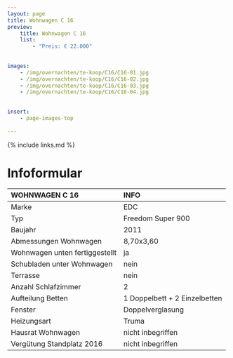```yaml
---
layout: page
title: Wohnwagen C 16
preview: 
    title: Wohnwagen C 16
    list:
        - "Preis: € 22.000"
        
        
images:
    - /img/overnachten/te-koop/C16/C16-01.jpg
    - /img/overnachten/te-koop/C16/C16-02.jpg
    - /img/overnachten/te-koop/C16/C16-03.jpg
    - /img/overnachten/te-koop/C16/C16-04.jpg
    
    
insert:
    - page-images-top
    
---
```


{% include links.md %}



# Infoformular

WOHNWAGEN C 16                | INFO        | 
:---------------------------|:------------|
Marke                       |EDC                
Typ                        |Freedom Super 900               
Baujahr                    |2011       
Abmessungen Wohnwagen      |8,70x3,60
Wohnwagen unten fertiggestellt  |ja       
Schubladen unter Wohnwagen          |nein       
Terrasse                      |nein 
Anzahl Schlafzimmer         |2
Aufteilung Betten              |1 Doppelbett + 2 Einzelbetten
Fenster                       |Doppelverglasung
Heizungsart            |Truma
Hausrat Wohnwagen             |nicht inbegriffen
Vergütung Standplatz 2016  |nicht inbegriffen
